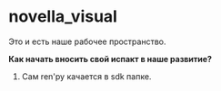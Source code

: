 # novella_visual
Это и есть наше рабочее пространство.

<b>Как начать вносить свой испакт в наше развитие?</b>
1. Сам ren'py качается в sdk папке.
